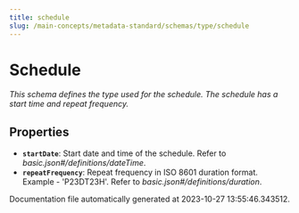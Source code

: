 ```yaml
---
title: schedule
slug: /main-concepts/metadata-standard/schemas/type/schedule
---
```


# Schedule

*This schema defines the type used for the schedule. The schedule has a start time and repeat frequency.*

## Properties

- **`startDate`**: Start date and time of the schedule. Refer to *basic.json#/definitions/dateTime*.
- **`repeatFrequency`**: Repeat frequency in ISO 8601 duration format. Example - 'P23DT23H'. Refer to *basic.json#/definitions/duration*.


Documentation file automatically generated at 2023-10-27 13:55:46.343512.
